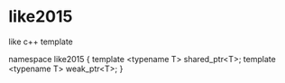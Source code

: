 # like2015
like c++ template

namespace like2015
{
  template &lt;typename T&gt; shared_ptr&lt;T&gt;;
  template &lt;typename T&gt; weak_ptr&lt;T&gt;;
}
